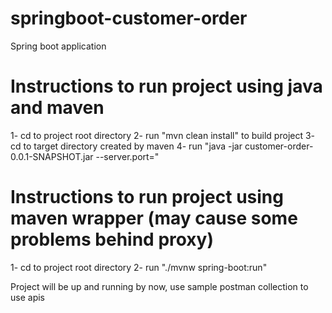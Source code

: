 # springboot-customer-order
Spring boot application

# Instructions to run project using java and maven 
1- cd to project root directory
2- run "mvn clean install" to build project
3- cd to target directory created by maven
4- run "java -jar customer-order-0.0.1-SNAPSHOT.jar --server.port=<specify any free port here>"

# Instructions to run project using maven wrapper (may cause some problems behind proxy)
1- cd to project root directory
2- run "./mvnw spring-boot:run"

Project will be up and running by now, use sample postman collection to use apis
